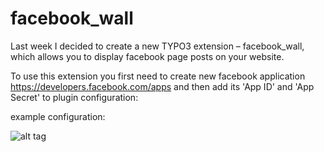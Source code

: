 facebook_wall
=============
Last week I decided to create a new TYPO3 extension – facebook_wall, which allows you to display facebook page posts on your website.

To use this extension you first need to create new facebook application <https://developers.facebook.com/apps> and then add its 'App ID' and 'App Secret' to plugin configuration:

example configuration:

![alt tag](http://www.spacecode.com.pl/wp-content/uploads/2014/05/54158923841.png) 
